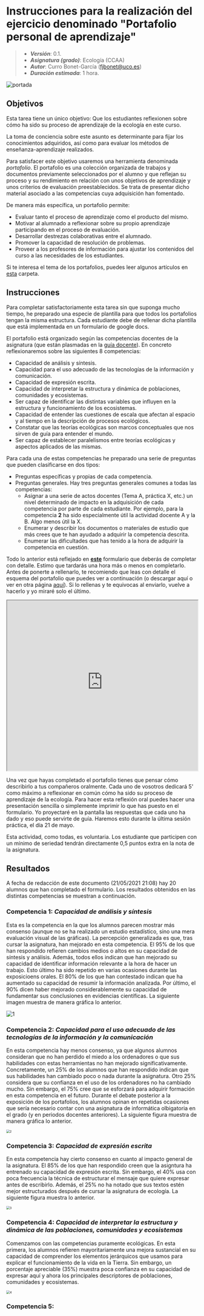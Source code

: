 # Instrucciones para la realización del ejercicio denominado "Portafolio personal de aprendizaje"

> + **_Versión_**: 0.1.
> + **_Asignatura (grado)_**: Ecología (CCAA)
> + **_Autor_**: Curro Bonet-García (fjbonet@uco.es)
> + ***Duración estimada***: 1 hora.

![portada](https://raw.githubusercontent.com/aprendiendo-cosas/T_portafolio_ecologia_ccaa/main/imagenes/portada.png?token=ACTPWF7PO2EFZAWVRNJ2GFTAU26Z6)



## Objetivos 

Esta tarea tiene un único objetivo: Que los estudiantes reflexionen sobre cómo ha sido su proceso de aprendizaje de la ecología en este curso. 

La toma de conciencia sobre este asunto es determinante para fijar los conocimientos adquiridos, así como para evaluar los métodos de enseñanza-aprendizaje realizados. 

Para satisfacer este objetivo usaremos una herramienta denominada *portafolio*. El portafolio es una colección organizada de trabajos y documentos previamente seleccionados por el alumno y que reflejan su proceso y su rendimiento en relación con unos objetivos de aprendizaje y unos criterios de evaluación preestablecidos. Se trata de presentar dicho material asociado a las competencias cuya adquisición han fomentado. 

De manera más específica, un portafolio permite:

+ Evaluar tanto el proceso de aprendizaje como el producto del mismo.
+ Motivar al alumnado a reflexionar sobre su propio aprendizaje participando en el proceso de evaluación.
+ Desarrollar destrezas colaborativas entre el alumnado.
+ Promover la capacidad de resolución de problemas.
+ Proveer a los profesores de información para ajustar los contenidos del curso a las necesidades de los estudiantes.

Si te interesa el tema de los portafolios, puedes leer algunos artículos en [esta](https://github.com/aprendiendo-cosas/T_portafolio_ecologia_ccaa/tree/main/biblio) carpeta. 



## Instrucciones

Para completar satisfactoriamente esta tarea sin que suponga mucho tiempo, he preparado una especie de plantilla para que todos los portafolios tengan la misma estructura. Cada estudiante debe de rellenar dicha plantilla que está implementada en un formulario de google docs. 

El portafolio está organizado según las competencias docentes de la asignatura (que están plasmadas en la [guía docente](https://github.com/aprendiendo-cosas/T_portafolio_ecologia_ccaa/raw/main/biblio/guia_docente.pdf)). En concreto reflexionaremos sobre las siguientes 8 competencias:

- Capacidad de análisis y síntesis.
- Capacidad para el uso adecuado de las tecnologías de la información y comunicación.
- Capacidad de expresión escrita.
- Capacidad de interpretar la estructura y dinámica de poblaciones, comunidades y ecosistemas.
- Ser capaz de identificar las distintas variables que influyen en la estructura y funcionamiento de los ecosistemas.
- Capacidad de entender las cuestiones de escala que afectan al espacio y al tiempo en la descripción de procesos ecológicos.
- Constatar que las teorías ecológicas son marcos conceptuales que nos sirven de guía para entender el mundo.
- Ser capaz de establecer paralelismos entre teorías ecológicas y aspectos aplicados de las mismas.



Para cada una de estas competencias he preparado una serie de preguntas que pueden clasificarse en dos tipos:

+ Preguntas específicas y propias de cada competencia.
+ Preguntas generales. Hay tres preguntas generales comunes a todas las competencias:
  + Asignar a una serie de actos docentes (Tema A, práctica X, etc.) un nivel determinado de impacto en la adquisición de cada competencia por parte de cada estudiante. Por ejemplo, para la competencia **2** ha sido especialmente útil la actividad docente A y la B. Algo menos útil la X.
  + Enumerar y describir los documentos o materiales de estudio que más crees que te han ayudado a adquirir la competencia descrita.
  + Enumerar las dificultades que has tenido a la hora de adquirir la competencia en cuestión.



Todo lo anterior está reflejado en **[este](https://forms.gle/dUY46AxjiCy86Siq9)** formulario que deberás de completar con detalle. Estimo que tardarás una hora más o menos en completarlo. Antes de ponerte a rellenarlo, te recomiendo que leas con detalle el esquema del portafolio que puedes ver a continuación (o descargar aquí o ver en otra página [aquí](https://aprendiendo-cosas.github.io/T_portafolio_ecologia_ccaa/presentacion/portafolio.html)). Si lo rellenas y te equivocas al enviarlo, vuelve a hacerlo y yo miraré solo el último.



<iframe
  src="https://aprendiendo-cosas.github.io/T_portafolio_ecologia_ccaa/presentacion/portafolio.html"
  style="width:100%; height:450px;"
></iframe>


Una vez que hayas completado el portafolio tienes que pensar cómo describirlo a tus compañeros oralmente. Cada uno de vosotros dedicará 5' como máximo a reflexionar en común cómo ha sido su proceso de aprendizaje de la ecología. Para hacer esta reflexión oral puedes hacer una presentación sencilla o simplemente imprimir lo que has puesto en el formulario. Yo proyectaré en la pantalla las respuestas que cada uno ha dado y eso puede servirte de guía. Haremos esto durante la última sesión práctica, el día 21 de mayo.



Esta actividad, como todas, es voluntaria. Los estudiante que participen con un mínimo de seriedad tendrán directamente 0,5 puntos extra en la nota de la asignatura. 



## Resultados

A fecha de redacción de este documento (21/05/2021 21:08) hay 20 alumnos que han completado el formulario. Los resultados obtenidos en las distintas competencias se muestran a continuación.

### Competencia 1: *Capacidad de análisis y síntesis*

Esta es la competencia en la que los alumnos parecen mostrar más consenso (aunque no se ha realizado un estudio estadístico, sino una mera evaluación visual de las gráficas). La percepción generalizada es que, tras cursar la asignatura, han mejorado en esta competencia. El 95% de los que han respondido refieren cambios medios o altos en su capacidad de síntesis y análisis. Además, todos ellos indican que han mejorado su capacidad de identificar información relevante a la hora de hacer un trabajo. Esto último ha sido repetido en varias ocasiones durante las exposicioens orales. El 80% de los que han contestado indican que ha aumentado su capacidad de resumir la información analizada. Por último, el 90% dicen haber mejorado considerablemente su capacidad de fundamentar sus conclusiones en evidencias científicas. La siguiente imagen muestra de manera gráfica lo anterior. 

![1](https://github.com/aprendiendo-cosas/T_portafolio_ecologia_ccaa/raw/main/imagenes/1_capacidad_analisis.png)



### Competencia 2: *Capacidad para el uso adecuado de las tecnologías de la información y la comunicación*

En esta competencia hay menos consenso, ya que algunos alumnos consideran que no han perdido el miedo a los ordenadores o que sus habilidades con estas herramientas no han mejorado significativamente. Concretamente, un 25% de los alumnos que han respondido indican que sus habilidades han cambiado poco o nada durante la asignatura. Otro 25% considera que su confianza en el uso de los ordenadores no ha cambiado mucho. Sin embargo, el 75% cree que se esforzará para adquirir formación en esta competencia en el futuro. Durante el debate posterior a la exposición de los portafolios, los alumnos opinan en repetidas ocasiones que sería necesario contar con una asignatura de informática olbigatoria en el grado (y en periodos docentes anteriores). La siguiente figura muestra de manera gráfica lo anterior.

<img src="https://github.com/aprendiendo-cosas/T_portafolio_ecologia_ccaa/raw/main/imagenes/2_uso_tecnologia.png" alt="2" style="zoom:57%;" />

### Competencia 3: *Capacidad de expresión escrita*

En esta competencia hay cierto consenso en cuanto al impacto general de la asignatura. El 85% de los que han respondido creen que la asigntura ha entrenado su capacidad de expresión escrita. Sin embargo, el 40% usa con poca frecuencia la técnica de estructurar el mensaje que quiere expresar antes de escribirlo. Además, el 25% no ha notado que sus textos estén mejor estructurados después de cursar la asignatura de ecología. La siguiente figura muestra lo anterior. 



<img src="https://github.com/aprendiendo-cosas/T_portafolio_ecologia_ccaa/raw/main/imagenes/3_expresion_escrita.png" alt="3" style="zoom:57%;" />



### Competencia 4: *Capacidad de interpretar la estructura y dinámica de las poblaciones, comunidades y ecosistemas*

Comenzamos con las competencias puramente ecológicas. En esta primera, los alumnos refieren mayoritariamente una mejora sustancial en su capacidad de comprender los elementos jerárquicos que usamos para explicar el funcionamiento de la vida en la Tierra. Sin embargo, un porcentaje apreciable (35%) muestra poca confianza en su capacidad de expresar aquí y ahora los principales descriptores de poblaciones, comunidades y ecosistemas. 



<img src="https://github.com/aprendiendo-cosas/T_portafolio_ecologia_ccaa/raw/main/imagenes/4_jerarquias_ecologia.png" alt="4" style="zoom:57%;" />



### Competencia 5: 







